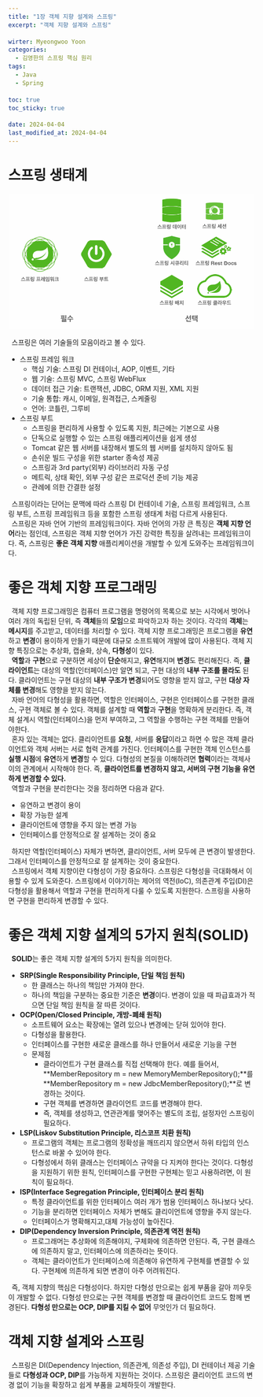 ```yaml
---
title: "1장 객체 지향 설계와 스프링"
excerpt: "객체 지향 설계와 스프링"

wirter: Myeongwoo Yoon
categories:
  - 김영한의 스프링 핵심 원리
tags:
  - Java
  - Spring

toc: true
toc_sticky: true
 
date: 2024-04-04
last_modified_at: 2024-04-04
---
```


스프링 생태계
======
<p align="center"><img src="/assets/img/김영한의 스프링 핵심 원리/1장 객체 지향 설계와 스프링/1-1.png" width="500"></p>

&ensp;스프링은 여러 기술들의 모음이라고 볼 수 있다.<br/>
* 스프링 프레임 워크
  - 핵심 기술: 스프링 DI 컨테이너, AOP, 이벤트, 기타
  - 웹 기술: 스프링 MVC, 스프링 WebFlux
  - 데이터 접근 기술: 트랜잭션, JDBC, ORM 지원, XML 지원
  - 기술 통합: 캐시, 이메일, 원격접근, 스케줄링
  - 언어: 코틀린, 그루비
* 스프링 부트
  - 스프링을 편리하게 사용할 수 있도록 지원, 최근에는 기본으로 사용
  - 단독으로 실행할 수 있는 스프링 애플리케이션을 쉽게 생성
  - Tomcat 같은 웹 서버를 내장해서 별도의 웹 서버를 설치하지 않아도 됨
  - 손쉬운 빌드 구성을 위한 starter 종속성 제공
  - 스프링과 3rd party(외부) 라이브러리 자동 구성
  - 메트릭, 상태 확인, 외부 구성 같은 프로덕션 준비 기능 제공
  - 관례에 의한 간결한 설정

&ensp;스프링이라는 단어는 문맥에 따라 스프링 DI 컨테이네 기술, 스프링 프레임워크, 스프링 부트, 스프링 프레임워크 등을 포함한 스프링 생태계 처럼 다르게 사용된다.<br/>
&ensp;스프링은 자바 언어 기반의 프레임워크이다. 자바 언어의 가장 큰 특징은 **객체 지향 언어**라는 점인데, 스프링은 객체 지향 언어가 가진 강력한 특징을 살려내는 프레임워크이다. 즉, 스프링은 **좋은 객체 지향** 애플리케이션을 개발할 수 있게 도와주는 프레임워크이다.

좋은 객체 지향 프로그래밍
======
&ensp;객체 지향 프로그래밍은 컴퓨터 프로그램을 명령어의 목록으로 보는 시각에서 벗어나 여러 개의 독립된 단위, 즉 **객체**들의 **모임**으로 파악하고자 하는 것이다. 각각의 **객체**는 **메시지**를 주고받고, 데이터를 처리할 수 있다. 객체 지향 프로그래밍은 프로그램을 **유연**하고 **변경**이 용이하게 만들기 때문에 대규모 소프트웨어 개발에 많이 사용된다. 객체 지향 특징으로는 추상화, 캡슐화, 상속, **다형성**이 있다.<br/>
&ensp;**역할**과 **구현**으로 구분하면 세상이 **단순**해지고, **유연**해지며 **변경**도 편리해진다. 즉, **클라이언트**는 대상의 역할(인터페이스)만 알면 되고, 구현 대상의 **내부 구조를 몰라도** 된다. 클라이언트는 구현 대상의 **내부 구조가 변경**되어도 영향을 받지 않고, 구현 **대상 자체를 변경**해도 영향을 받지 않는다.<br/>
&ensp;자바 언어의 다형성을 활용하면, 역할은 인터페이스, 구현은 인터페이스를 구현한 클래스, 구현 객체로 볼 수 있다. 객체를 설계할 때 **역할**과 **구현**을 명확하게 분리한다. 즉, 객체 설계시 역할(인터페이스)을 먼저 부여하고, 그 역할을 수행하는 구현 객체를 만들어야한다.<br/>
&ensp;혼자 있는 객체는 없다. 클리이언트를 **요청**, 서버를 **응답**이라고 하면 수 많은 객체 클라이언트와 객체 서버는 서로 협력 관계를 가진다. 인터페이스를 구현한 객체 인스턴스를 **실행 시점**에 **유연**하게 **변경**할 수 있다. 다형성의 본질을 이해하려면 **협력**이라는 객체사이의 관계에서 시작해야 한다. 즉, **클라이언트를 변경하지 않고, 서버의 구현 기능을 유연하게 변경할 수 있다.**<br/>
&ensp;역할과 구현을 분리한다는 것을 정리하면 다음과 같다.
* 유연하고 변경이 용이
* 확장 가능한 설계
* 클라이언트에 영향을 주지 않는 변경 가능
* 인터페이스를 안정적으로 잘 설계하는 것이 중요

&ensp;하지만 역할(인터페이스) 자체가 변하면, 클리이언트, 서버 모두에 큰 변경이 발생한다. 그래서 인터페이스를 안정적으로 잘 설계하는 것이 중요한다.<br/>
&ensp;스프링에서 객체 지향이란 다형성이 가장 중요하다. 스프링은 다형성을 극대화해서 이용할 수 있게 도와준다. 스프링에서 이야기하는 제어의 역전(IoC), 의존관계 주입(DI)은 다형성을 활용해서 역할과 구현을 편리하게 다룰 수 있도록 지원한다. 스프링을 사용하면 구현을 편리하게 변경할 수 있다.

좋은 객체 지향 설계의 5가지 원칙(SOLID)
======
&ensp;**SOLID**는 좋은 객체 지향 설계의 5가지 원칙을 의미한다.
* **SRP(Single Responsibility Principle, 단일 책임 원칙)**
  - 한 클래스는 하나의 책임만 가져야 한다.
  - 하나의 책임을 구분하는 중요한 기준은 **변경**이다. 변경이 있을 때 파급효과가 적으면 단일 책임 원칙을 잘 따른 것이다.
* **OCP(Open/Closed Principle, 개방-폐쇄 원칙)**
  - 소프트웨어 요소는 확장에는 열려 있으나 변경에는 닫혀 있어야 한다.
  - 다형성을 활용한다.
  - 인터페이스를 구현한 새로운 클래스를 하나 만들어서 새로운 기능을 구현
  - 문제점
    + 클라이언트가 구현 클래스를 직접 선택해야 한다. 예를 들어서, **MemberRepository m = new MemoryMemberRepository();**를 **MemberRepository m = new JdbcMemberRepository();**로 변경하는 것이다.
    + 구현 객체를 변경하면 클라이언트 코드를 변경해야 한다.
    + 즉, 객체를 생성하고, 연관관계를 맺어주는 별도의 조립, 설정자인 스프링이 필요하다.
* **LSP(Liskov Substitution Principle, 리스코프 치환 원칙)**
  - 프로그램의 객체는 프로그램의 정확성을 깨뜨리지 않으면서 하위 타입의 인스턴스로 바꿀 수 있어야 한다.
  - 다형성에서 하위 클래스는 인터페이스 규약을 다 지켜야 한다는 것이다. 다형성을 지원하기 위한 원칙, 인터페이스를 구현한 구현체는 믿고 사용하려면, 이 원칙이 필요하다.
* **ISP(Interface Segregation Principle, 인터페이스 분리 원칙)**
  - 특정 클라이언트를 위한 인터페이스 여러 개가 범용 인터페이스 하나보다 낫다.
  - 기능을 분리하면 인터페이스 자체가 변해도 클리이언트에 영향을 주지 않는다.
  - 인터페이스가 명확해지고,대체 가능성이 높아진다.
* **DIP(Dependency Inversion Principle, 의존관계 역전 원칙)**
  - 프로그래머는 추상화에 의존해야지, 구체화에 의존하면 안된다. 즉, 구현 클래스에 의존하지 말고, 인터페이스에 의존하라는 뜻이다.
  - 객체는 클라이언트가 인터페이스에 의존해야 유연하게 구현체를 변결할 수 있다. 구현체에 의존하게 되면 변경이 아주 어려워진다.

&ensp;즉, 객체 지향의 핵심은 다형성이다. 하지만 다형성 만으로는 쉽게 부품을 갈아 끼우듯이 개발할 수 없다. 다형성 만으로는 구현 객체를 변경할 때 클라이언트 코드도 함께 변경된다. **다형성 만으로는 OCP, DIP를 지킬 수 없어** 무엇인가 더 필요하다.

객체 지향 설계와 스프링
======
&ensp;스프링은 DI(Dependency Injection, 의존관계, 의존성 주입), DI 컨테이너 제공 기술들로 **다형성과 OCP, DIP**를 가능하게 지원하는 것이다. 스프링은 클리이언트 코드의 변경 없이 기능을 확장하고 쉽게 부품을 교체하듯이 개발한다.